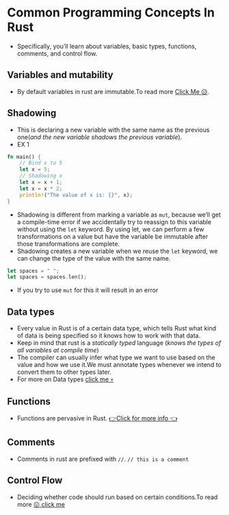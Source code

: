 # Common Programming Concepts In Rust

- Specifically, you’ll learn about variables, basic types, functions, comments, and control flow.

## Variables and mutability

- By default variables in rust are immutable.To read more [Click Me 😥](/docs/0x2vars.md).

## Shadowing

- This is declaring a new variable with the same name as the previous one(_and the new variable shadows the previous variable_).
- EX 1

```rs
fn main() {
    // Bind x to 5
    let x = 5;
    // Shadowing x
    let x = x + 1;
    let x = x * 2;
    println!("The value of x is: {}", x);
}
```

- Shadowing is different from marking a variable as `mut`, because we’ll get a compile-time error if we accidentally try to reassign to this variable without using the `let` keyword. By using let, we can perform a few transformations on a value but have the variable be immutable after those transformations are complete.
- Shadowing creates a new variable when we reuse the `let` keyword, we can change the type of the value with the same name.

```rs
let spaces = " ";
let spaces = spaces.len();
```

- If you try to use `mut` for this it will result in an error

## Data types

- Every value in Rust is of a certain data type, which tells Rust what kind of data is being specified so it knows how to work with that data.
- Keep in mind that rust is a _statically typed_ language (_knows the types of all variables at compile time_)
- The compiler can usually infer what type we want to use based on the value and how we use it.We must annotate types whenever we intend to convert them to other types later.
- For more on Data types [click me 💀](/docs/0x03data-types.md)

## Functions

- Functions are pervasive in Rust. [👉Click for more info 👈](/docs/0x08-Functions.md)

## Comments

- Comments in rust are prefixed with `//`.
  `// this is a comment`

## Control Flow

- Deciding whether code should run based on certain conditions.To read more [😖 click me](/docs/0x09-Control_flow.md)
